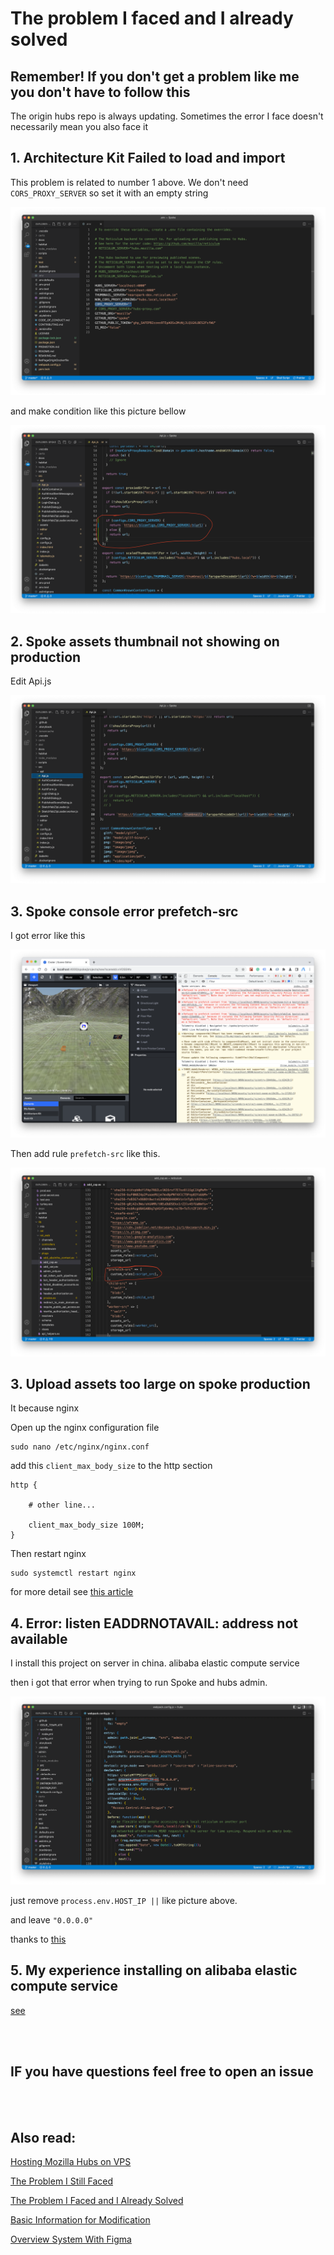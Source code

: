 # The problem I faced and I already solved

## Remember! If you don't get a problem like me you don't have to follow this

The origin hubs repo is always updating. Sometimes the error I face doesn't necessarily mean you also face it


## 1. Architecture Kit Failed to load and import

This problem is related to number 1 above. We don't need `CORS_PROXY_SERVER` so set it with an empty string

![env spoke](/docs_img/env_spoke.png)

and make condition like this picture bellow

![env spoke](/docs_img/env_spoke_1.png)


## 2. Spoke assets thumbnail not showing on production

Edit Api.js

![env spoke](/docs_img/spoke_failed_3.png)

## 3. Spoke console error prefetch-src 

I got error like this

![Spoke console error](/docs_img/spoke_console_error.png)

Then add rule `prefetch-src` like this.

![Spoke console fix](/docs_img/spoke_console_fix.png)

## 3. Upload assets too large on spoke production

It because nginx

Open up the nginx configuration file

```
sudo nano /etc/nginx/nginx.conf
```

add this `client_max_body_size` to the http section

```
http {
    
    # other line...

    client_max_body_size 100M;
}  
```

Then restart nginx

```
sudo systemctl restart nginx
```

for more detail see [this article](https://www.tecmint.com/limit-file-upload-size-in-nginx/)


## 4. Error: listen EADDRNOTAVAIL: address not available

I install this project on server in china. alibaba elastic compute service

then i got that error when trying to run Spoke and hubs admin.


![address error](/docs_img/address_error.png)

just remove `process.env.HOST_IP ||` like picture above.

and leave `"0.0.0.0"`

thanks to [this](https://stackoverflow.com/questions/53955562/node-js-error-listen-eaddrnotavail-52-1122)


## 5. My experience installing on alibaba elastic compute service

[see](https://github.com/albirrkarim/mozilla-hubs-installation-detailed/blob/main/EXPERIENCE.md)


<br>
<br>

## IF you have questions feel free to open an issue

<br>
<br>

## Also read:

[Hosting Mozilla Hubs on VPS](https://github.com/albirrkarim/mozilla-hubs-installation-detailed/blob/main/VPS_FOR_HUBS.md)

[The Problem I Still Faced](https://github.com/albirrkarim/mozilla-hubs-installation-detailed/blob/main/PROBLEM_UNSOLVED.md)

[The Problem I Faced and I Already Solved](https://github.com/albirrkarim/mozilla-hubs-installation-detailed/blob/main/PROBLEM_SOLVED.md)

[Basic Information for Modification](https://github.com/albirrkarim/mozilla-hubs-installation-detailed/blob/main/HOW_TO_MODIFY.md)

[Overview System With Figma](https://www.figma.com/file/h92Je1ac9AtgrR5OHVv9DZ/Overview-Mozilla-Hubs-Project?node-id=0%3A1)